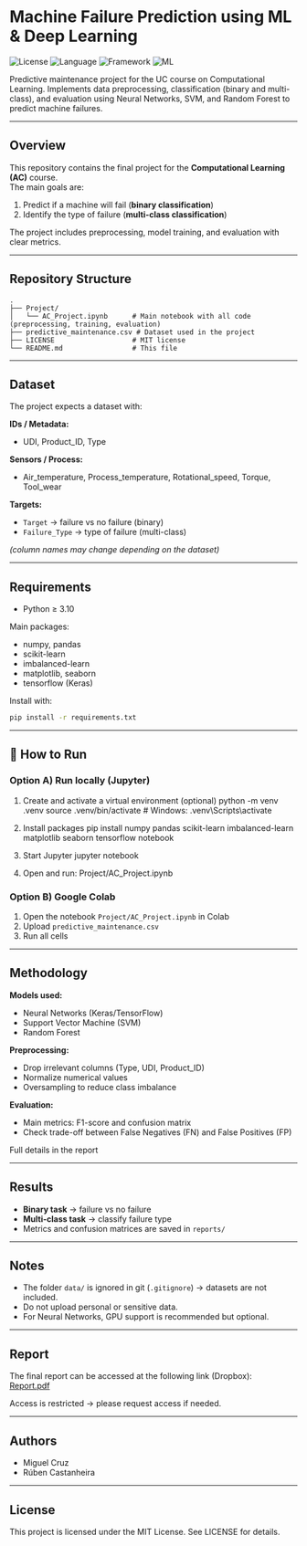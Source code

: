 # Machine Failure Prediction using ML & Deep Learning
![License](https://img.shields.io/badge/license-MIT-green)
![Language](https://img.shields.io/badge/language-Python-blue)
![Framework](https://img.shields.io/badge/framework-TensorFlow-orange)
![ML](https://img.shields.io/badge/ML-ScikitLearn-yellowgreen)

Predictive maintenance project for the UC course on Computational Learning. Implements data preprocessing, classification (binary and multi-class), and evaluation using Neural Networks, SVM, and Random Forest to predict machine failures.

---

## Overview
This repository contains the final project for the **Computational Learning (AC)** course.  
The main goals are:
1. Predict if a machine will fail (**binary classification**)  
2. Identify the type of failure (**multi-class classification**)  

The project includes preprocessing, model training, and evaluation with clear metrics.

---

## Repository Structure
```plaintext
.
├── Project/
│   └── AC_Project.ipynb      # Main notebook with all code (preprocessing, training, evaluation)
├── predictive_maintenance.csv # Dataset used in the project
├── LICENSE                   # MIT license
└── README.md                 # This file
```

---

## Dataset
The project expects a dataset with:

**IDs / Metadata:**  
- UDI, Product_ID, Type  

**Sensors / Process:**  
- Air_temperature, Process_temperature, Rotational_speed, Torque, Tool_wear  

**Targets:**  
- `Target` → failure vs no failure (binary)  
- `Failure_Type` → type of failure (multi-class)  

*(column names may change depending on the dataset)*

---

## Requirements
- Python ≥ 3.10  

Main packages:
- numpy, pandas  
- scikit-learn  
- imbalanced-learn  
- matplotlib, seaborn  
- tensorflow (Keras)  

Install with:
```bash
pip install -r requirements.txt
```

---

## 🚀 How to Run

### Option A) Run locally (Jupyter)
1) Create and activate a virtual environment (optional)
   python -m venv .venv
   source .venv/bin/activate    # Windows: .venv\Scripts\activate

2) Install packages
   pip install numpy pandas scikit-learn imbalanced-learn matplotlib seaborn tensorflow notebook

3) Start Jupyter
   jupyter notebook

4) Open and run:
   Project/AC_Project.ipynb

### Option B) Google Colab
1) Open the notebook `Project/AC_Project.ipynb` in Colab
2) Upload `predictive_maintenance.csv`
3) Run all cells


---

## Methodology
**Models used:**
- Neural Networks (Keras/TensorFlow)  
- Support Vector Machine (SVM)  
- Random Forest  

**Preprocessing:**
- Drop irrelevant columns (Type, UDI, Product_ID)  
- Normalize numerical values  
- Oversampling to reduce class imbalance  

**Evaluation:**
- Main metrics: F1-score and confusion matrix  
- Check trade-off between False Negatives (FN) and False Positives (FP)  

Full details in the report

---

## Results
- **Binary task** → failure vs no failure  
- **Multi-class task** → classify failure type  
- Metrics and confusion matrices are saved in `reports/`  

---

## Notes
- The folder `data/` is ignored in git (`.gitignore`) → datasets are not included.  
- Do not upload personal or sensitive data.  
- For Neural Networks, GPU support is recommended but optional.  

---

## Report
The final report can be accessed at the following link (Dropbox):  
[Report.pdf](https://www.dropbox.com/scl/fi/6hl6vi5mtxefozfoofra9/Report.pdf?rlkey=t094k5x0mdp9k7njh39l717xu&st=8xa68wkz&dl=0)

Access is restricted → please request access if needed.

--- 

## Authors
- Miguel Cruz
- Rúben Castanheira

---

## License
This project is licensed under the MIT License. See LICENSE for details.
